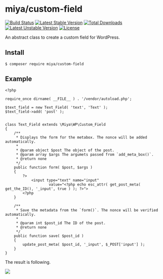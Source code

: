 # miya/custom-field

[![Build Status](https://travis-ci.org/miya0001/custom-field.svg?branch=master)](https://travis-ci.org/miya0001/custom-field)
[![Latest Stable Version](https://poser.pugx.org/miya/custom-field/v/stable)](https://packagist.org/packages/miya/custom-field)
[![Total Downloads](https://poser.pugx.org/miya/custom-field/downloads)](https://packagist.org/packages/miya/custom-field)
[![Latest Unstable Version](https://poser.pugx.org/miya/custom-field/v/unstable)](https://packagist.org/packages/miya/custom-field)
[![License](https://poser.pugx.org/miya/custom-field/license)](https://packagist.org/packages/miya/custom-field)

An abstract class to create a custom field for WordPress.

## Install

```
$ composer require miya/custom-field
```

## Example

```
<?php

require_once dirname( __FILE__ ) . '/vendor/autoload.php';

$text_field = new Text_Field( 'text', 'Text' );
$text_field->add( 'post' );


class Text_Field extends \Miya\WP\Custom_Field
{
	/**
	 * Displays the form for the metabox. The nonce will be added automatically.
	 *
	 * @param object $post The object of the post.
	 * @param array $args The argumets passed from `add_meta_box()`.
	 * @return none
	 */
	public function form( $post, $args )
	{
		?>
			<input type="text" name="input"
					value="<?php echo esc_attr( get_post_meta( get_the_ID(), '_input', true ) ); ?>">
		<?php
	}

	/**
	 * Save the metadata from the `form()`. The nonce will be verified automatically.
	 *
	 * @param int $post_id The ID of the post.
	 * @return none
	 */
	public function save( $post_id )
	{
		update_post_meta( $post_id, '_input', $_POST['input'] );
	}
}
```

The result is following.

![](https://www.evernote.com/l/ABXdwD3SniRG87vOmH0juQw6yY5vxS7V7_cB/image.png)
